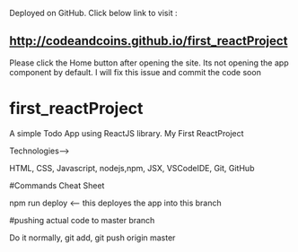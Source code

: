 Deployed on GitHub. Click below link to visit :
## http://codeandcoins.github.io/first_reactProject
Please click the Home button after opening the site. Its not opening the app component by default. I will fix this issue and commit the code soon

# first_reactProject
A simple Todo App using ReactJS library. 
My First ReactProject


Technologies-->

HTML,
CSS,
Javascript,
nodejs,npm,
JSX,
VSCodeIDE,
Git,
GitHub


#Commands Cheat Sheet

npm run deploy <-- this deployes the app into this branch

#pushing actual code to master branch

Do it normally, git add, git push origin master

